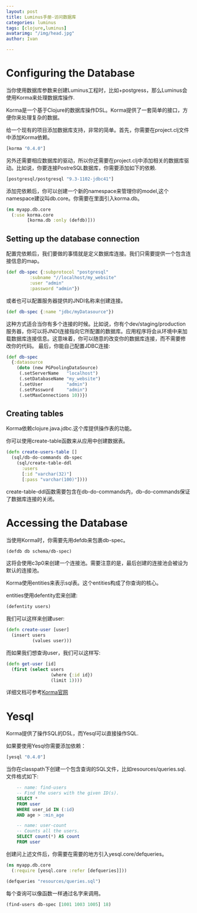 ```yaml
---
layout: post
title: Luminus手册-访问数据库
categories: luminus
tags: [clojure,luminus]
avatarimg: "/img/head.jpg"
author: Ivan

---
```


Configuring the Database
========================

当你使用数据库参数来创建Luminus工程时，比如+postgress，那么Luminus会使用Korma来处理数据库操作.

Korma是一个基于Clojure的数据库操作DSL。Korma提供了一套简单的接口，方便你来处理复杂的数据。

给一个现有的项目添加数据库支持，非常的简单。首先，你需要在project.clj文件中添加Korma依赖。

```clojure
[korma "0.4.0"]
```

另外还需要相应数据库的驱动，所以你还需要在project.clj中添加相关的数据库驱动。比如说，你要连接PostreSQL数据库，你需要添加如下的依赖.

```clojure
[postgresql/postgresql "9.3-1102-jdbc41"]
```

添加完依赖后，你可以创建一个新的namespace来管理你的model,这个namespace建议叫db.core。你需要在里面引入korma.db。

```clojure
(ns myapp.db.core
  (:use korma.core
        [korma.db :only (defdb)]))
```

Setting up the database connection
----------------------------------

配置完依赖后，我们要做的事情就是定义数据库连接。我们只需要提供一个包含连接信息的map。

```clojure
(def db-spec {:subprotocol "postgresql"
         :subname "//localhost/my_website"
         :user "admin"
         :password "admin"})
```

或者也可以配置服务器提供的JNDI名称来创建连接。

```clojure
(def db-spec {:name "jdbc/myDatasource"})
```

<!-- more -->

这种方式适合当你有多个连接的时候。比如说，你有个dev/staging/production
服务器，你可以将JNDI连接指向它所配置的数据库。应用程序将会从环境中来加
载数据库连接信息。这意味着，你可以随意的改变你的数据库连接，而不需要修
改你的代码。 最后，你能自己配置JDBC连接:

```clojure
(def db-spec
  {:datasource
    (doto (new PGPoolingDataSource)
     (.setServerName   "localhost")
     (.setDatabaseName "my_website")
     (.setUser         "admin")
     (.setPassword     "admin")
     (.setMaxConnections 10))})
```

Creating tables
---------------

Korma依赖clojure.java.jdbc.这个库提供操作表的功能。

你可以使用create-table函数来从应用中创建数据表。

```clojure
(defn create-users-table []
  (sql/db-do-commands db-spec
    (sql/create-table-ddl
      :users
      [:id "varchar(32)"]
      [:pass "varchar(100)"])))
```

create-table-ddl函数需要包含在db-do-commands内，db-do-commands保证了数据库连接的关闭。

Accessing the Database
======================

当使用Korma时，你需要先用defdb来包裹db-spec。

```clojure
(defdb db schema/db-spec)
```

这将会使用c3p0来创建一个连接池。需要注意的是，最后创建的连接池会被设为默认的连接池。

Korma使用entities来表示sql表。这个entities构成了你查询的核心。

entities使用defentity宏来创建:

```clojure
(defentity users)
```

我们可以这样来创建user:

```clojure
(defn create-user [user]
  (insert users
          (values user)))
```

而如果我们想查询user，我们可以这样写:

```clojure
(defn get-user [id]
  (first (select users
                 (where {:id id})
                 (limit 1))))
```

详细文档可参考[Korma官网](http://sqlkorma.com/docs)

# Yesql

Korma提供了操作SQL的DSL，而Yesql可以直接操作SQL.

如果要使用Yesql你需要添加依赖：

```clojure
[yesql "0.4.0"]
```

当你在classpath下创建一个包含查询的SQL文件，比如resources/queries.sql.文件格式如下:

```sql
    -- name: find-users
    -- Find the users with the given ID(s).
    SELECT *
    FROM user
    WHERE user_id IN (:id)
    AND age > :min_age

    -- name: user-count
    -- Counts all the users.
    SELECT count(*) AS count
    FROM user
```

创建问上述文件后，你需要在需要的地方引入yesql.core/defqueries。

```clojure
(ns myapp.db.core
  (:require [yesql.core :refer [defqueries]]))

(defqueries "resources/queries.sql")
```

每个查询可以像函数一样通过名字来调用。

```clojure
(find-users db-spec [1001 1003 1005] 18)
```
